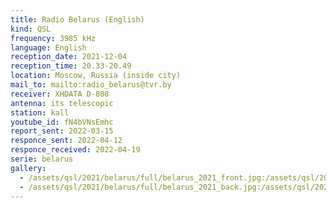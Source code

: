 ```yaml
---
title: Radio Belarus (English)
kind: QSL
frequency: 3985 kHz
language: English
reception_date: 2021-12-04
reception_time: 20.33-20.49
location: Moscow, Russia (inside city)
mail_to: mailto:radio_belarus@tvr.by
receiver: XHDATA D-808
antenna: its telescopic
station: kall
youtube_id: fN4bVNsEmhc
report_sent: 2022-03-15
responce_sent: 2022-04-12
responce_received: 2022-04-19
serie: belarus
gallery:
  - /assets/qsl/2021/belarus/full/belarus_2021_front.jpg:/assets/qsl/2021/belarus/small/belarus_2021_front.jpg
  - /assets/qsl/2021/belarus/full/belarus_2021_back.jpg:/assets/qsl/2021/belarus/small/belarus_2021_back.jpg
---
```

